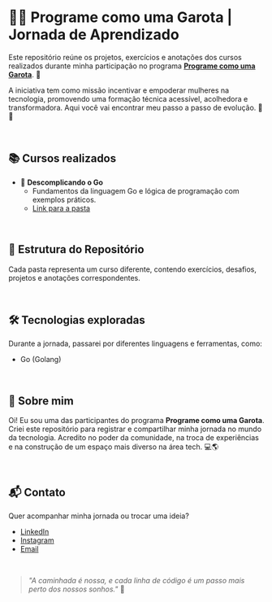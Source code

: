 # 👩‍💻 Programe como uma Garota | Jornada de Aprendizado

Este repositório reúne os projetos, exercícios e anotações dos cursos realizados durante minha participação no programa **[Programe como uma Garota](https://programecomoumagarota.com/)**. 💜

A iniciativa tem como missão incentivar e empoderar mulheres na tecnologia, promovendo uma formação técnica acessível, acolhedora e transformadora. Aqui você vai encontrar meu passo a passo de evolução. 🚀✨

<br>

## 📚 Cursos realizados

- 📘 **Descomplicando o Go**
  - Fundamentos da linguagem Go e lógica de programação com exemplos práticos.
  - [Link para a pasta](./descomplicando-go)

<!-- Exemplo para futuros cursos -->
<!-- 
- 🌐 **Explorando o Front-End**
  - HTML, CSS e JavaScript na criação de interfaces web.
  - [Link para a pasta](./explorando-front-end)
-->

<br>

## 📂 Estrutura do Repositório

Cada pasta representa um curso diferente, contendo exercícios, desafios, projetos e anotações correspondentes.

<br>

## 🛠️ Tecnologias exploradas

Durante a jornada, passarei por diferentes linguagens e ferramentas, como:

- Go (Golang)

<br>

## 🌱 Sobre mim

Oi! Eu sou uma das participantes do programa **Programe como uma Garota**. Criei este repositório para registrar e compartilhar minha jornada no mundo da tecnologia. Acredito no poder da comunidade, na troca de experiências e na construção de um espaço mais diverso na área tech. 💻🌎

<br>

## 📬 Contato

Quer acompanhar minha jornada ou trocar uma ideia?

- [LinkedIn](https://www.linkedin.com/in/falk-dev/)
- [Instagram](https://instagram.com/falk.dev)
- [Email](mailto:mychelleketlen04@gmail.com)

<br>

> _"A caminhada é nossa, e cada linha de código é um passo mais perto dos nossos sonhos."_ 💜
